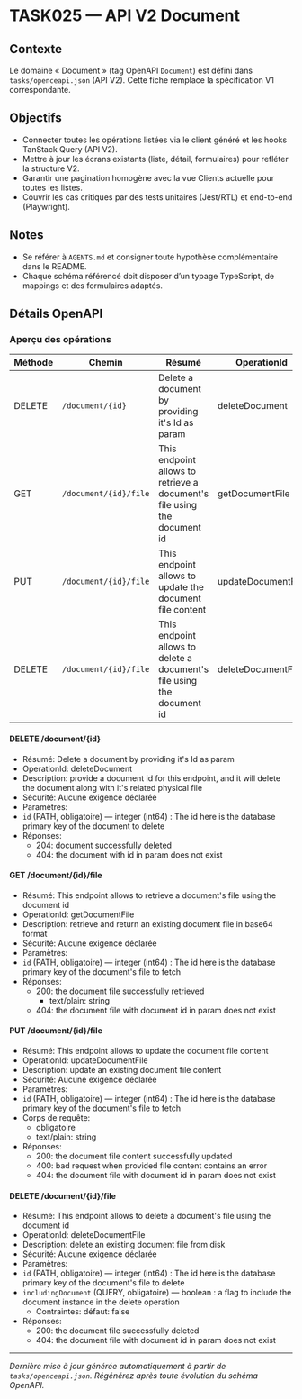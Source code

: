 # TASK025 — API V2 Document

## Contexte
Le domaine « Document » (tag OpenAPI `Document`) est défini dans `tasks/openceapi.json` (API V2). Cette fiche remplace la spécification V1 correspondante.

## Objectifs
- Connecter toutes les opérations listées via le client généré et les hooks TanStack Query (API V2).
- Mettre à jour les écrans existants (liste, détail, formulaires) pour refléter la structure V2.
- Garantir une pagination homogène avec la vue Clients actuelle pour toutes les listes.
- Couvrir les cas critiques par des tests unitaires (Jest/RTL) et end-to-end (Playwright).

## Notes
- Se référer à `AGENTS.md` et consigner toute hypothèse complémentaire dans le README.
- Chaque schéma référencé doit disposer d’un typage TypeScript, de mappings et des formulaires adaptés.

## Détails OpenAPI

### Aperçu des opérations

| Méthode | Chemin | Résumé | OperationId |
| --- | --- | --- | --- |
| DELETE | `/document/{id}` | Delete a document by providing it's Id as param | deleteDocument |
| GET | `/document/{id}/file` | This endpoint allows to retrieve a document's file using the document id | getDocumentFile |
| PUT | `/document/{id}/file` | This endpoint allows to update the document file content | updateDocumentFile |
| DELETE | `/document/{id}/file` | This endpoint allows to delete a document's file using the document id | deleteDocumentFile |

#### DELETE /document/{id}

- Résumé: Delete a document by providing it's Id as param
- OperationId: deleteDocument
- Description: provide a document id for this endpoint, and it will delete the document along with it's related physical file
- Sécurité: Aucune exigence déclarée
- Paramètres:
- `id` (PATH, obligatoire) — integer (int64) : The id here is the database primary key of the document to delete
- Réponses:
  - 204: document successfully deleted
  - 404: the document with id in param does not exist

#### GET /document/{id}/file

- Résumé: This endpoint allows to retrieve a document's file using the document id
- OperationId: getDocumentFile
- Description: retrieve and return an existing document file in base64 format
- Sécurité: Aucune exigence déclarée
- Paramètres:
- `id` (PATH, obligatoire) — integer (int64) : The id here is the database primary key of the document's file to fetch
- Réponses:
  - 200: the document file successfully retrieved
    - text/plain: string
  - 404: the document file with document id in param does not exist

#### PUT /document/{id}/file

- Résumé: This endpoint allows to update the document file content
- OperationId: updateDocumentFile
- Description: update an existing document file content
- Sécurité: Aucune exigence déclarée
- Paramètres:
- `id` (PATH, obligatoire) — integer (int64) : The id here is the database primary key of the document's file to fetch
- Corps de requête:
  - obligatoire
  - text/plain: string
- Réponses:
  - 200: the document file content successfully updated
  - 400: bad request when provided file content contains an error
  - 404: the document file with document id in param does not exist

#### DELETE /document/{id}/file

- Résumé: This endpoint allows to delete a document's file using the document id
- OperationId: deleteDocumentFile
- Description: delete an existing document file from disk
- Sécurité: Aucune exigence déclarée
- Paramètres:
- `id` (PATH, obligatoire) — integer (int64) : The id here is the database primary key of the document's file to delete
- `includingDocument` (QUERY, obligatoire) — boolean : a flag to include the document instance in the delete operation
  - Contraintes: défaut: false
- Réponses:
  - 200: the document file successfully deleted
  - 404: the document file with document id in param does not exist

---

_Dernière mise à jour générée automatiquement à partir de `tasks/openceapi.json`. Régénérez après toute évolution du schéma OpenAPI._

